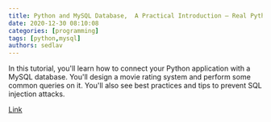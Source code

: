 ```yaml
---
title: Python and MySQL Database,  A Practical Introduction – Real Python
date: 2020-12-30 08:10:08
categories: [programming]
tags: [python,mysql]
authors: sedlav
---
```


In this tutorial, you'll learn how to connect your Python application with a MySQL database. You'll design a movie rating system and perform some common queries on it. You'll also see best practices and tips to prevent SQL injection attacks.

[Link](https://realpython.com/python-mysql/)
